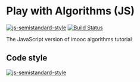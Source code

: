 # Play with Algorithms (JS)

[![js-semistandard-style](https://img.shields.io/badge/code%20style-semistandard-green.svg)](https://github.com/Flet/semistandard)
[![Build Status](https://travis-ci.org/Mitscherlich/Play-with-Algorithms-JS.svg?branch=master)](https://travis-ci.org/Mitscherlich/Play-with-Algorithms-JS)

The JavaScript version of imooc algorithms tutorial

## Code style

[![js-semistandard-style](https://cdn.rawgit.com/flet/semistandard/master/badge.svg)](https://github.com/Flet/semistandard)
